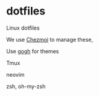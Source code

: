 # dotfiles

Linux dotfiles


We use [Chezmoi](https://www.chezmoi.io/) to manage these, 

Use [gogh](https://github.com/Gogh-Co/Gogh) for themes


Tmux

neovim

zsh, oh-my-zsh
